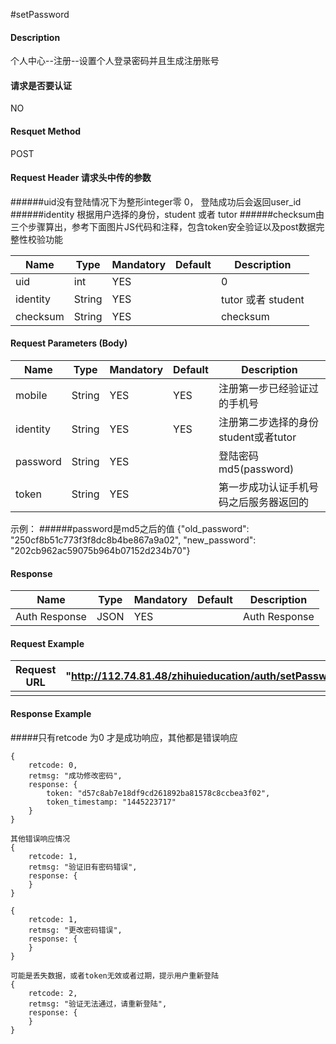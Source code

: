 #setPassword 
#### Description
个人中心--注册--设置个人登录密码并且生成注册账号


#### 请求是否要认证
NO

#### Resquet Method
POST


#### Request Header 请求头中传的参数
######uid没有登陆情况下为整形integer零 0， 登陆成功后会返回user_id
######identity 根据用户选择的身份，student 或者 tutor
######checksum由三个步骤算出，参考下面图片JS代码和注释，包含token安全验证以及post数据完整性校验功能

| Name | Type | Mandatory | Default | Description |
| -- | -- | -- | -- | -- |
| uid | int | YES |  | 0 |
| identity    | String | YES |  | tutor 或者 student|
| checksum    | String | YES |  | checksum|


#### Request Parameters (Body)

| Name | Type | Mandatory | Default | Description |
| -- | -- | -- | -- | -- |
| mobile    | String | YES | YES | 注册第一步已经验证过的手机号 |
| identity    | String | YES | YES | 注册第二步选择的身份 student或者tutor |
| password    | String | YES |  | 登陆密码 md5(password) |
| token    | String | YES |  | 第一步成功认证手机号码之后服务器返回的 |
示例： 
######password是md5之后的值
{"old_password": "250cf8b51c773f3f8dc8b4be867a9a02", "new_password": "202cb962ac59075b964b07152d234b70"}

#### Response
| Name | Type | Mandatory | Default | Description |
| -- | -- | -- | -- | -- |
| Auth Response | JSON | YES| | Auth Response |


#### Request Example

|Request URL | "http://112.74.81.48/zhihuieducation/auth/setPassword" |
| --| -- |
| | |

#### Response Example


#####只有retcode 为0 才是成功响应，其他都是错误响应
```
{
    retcode: 0, 
    retmsg: "成功修改密码",
    response: {
        token: "d57c8ab7e18df9cd261892ba81578c8ccbea3f02",
        token_timestamp: "1445223717"
    }
}

其他错误响应情况
{
    retcode: 1, 
    retmsg: "验证旧有密码错误",
    response: {
    }
}

{
    retcode: 1, 
    retmsg: "更改密码错误",
    response: {
    }
}

可能是丢失数据，或者token无效或者过期，提示用户重新登陆
{
    retcode: 2, 
    retmsg: "验证无法通过，请重新登陆",
    response: {
    }
}
```




